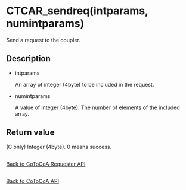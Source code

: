 CTCAR_sendreq(intparams, numintparams)
=====

Send a request to the coupler.

Description
-----

- intparams

  An array of integer (4byte) to be included in the request.

- numintparams

  A value of integer (4byte). 
  The number of elements of the included array.

Return value
-----

(C only) Integer (4byte). 0 means success.


##

[Back to CoToCoA Requester API](../API-requester.md "Back to CoToCoA Requester API")

##

[Back to CoToCoA API](../API.md "Back to CoToCoA API")
